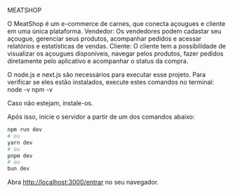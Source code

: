 
MEATSHOP

O MeatShop é um e-commerce de carnes, que conecta açougues e cliente em uma única plataforma.
Vendedor: Os vendedores podem cadastar seu açougue, gerenciar seus produtos, acompanhar pedidos e acessar relatórios e estatísticas de vendas.
Cliente: O cliente tem a possibilidade de visualizar os açougues disponíveis, navegar pelos produtos, fazer pedidos diretamente pelo aplicativo e acompanhar o status da compra.

O node.js e next.js são necessários para executar esse projeto. Para verificar se eles estão instalados, execute estes comandos no terminal:
node -v
npm -v

Caso não estejam, instale-os.

Após isso, inicie o servidor a partir de um dos comandos abaixo:

```bash
npm run dev
# ou
yarn dev
# ou
pnpm dev
# ou
bun dev
```

Abra [http://localhost:3000/entrar](http://localhost:3000/entrar) no seu navegador.

